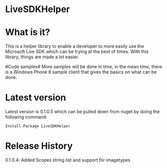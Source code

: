 LiveSDKHelper
=

# What is it? #
This is a helper library to enable a developer to more easily use the Microsoft Live SDK which can be trying at the best of times. With this library, things are made a lot easier.

#Code samples#
More samples will be done in time, in the mean time, there is a Windows Phone 8 sample client that gives the basics on what can be done.

# Latest version #
Latest version is 0.1.0.5 which can be pulled down from nuget by doing the following command:

`Install-Package LiveSDKHelper`

# Release History #
0.1.0.4: Added Scopes string list and support for imagetypes
